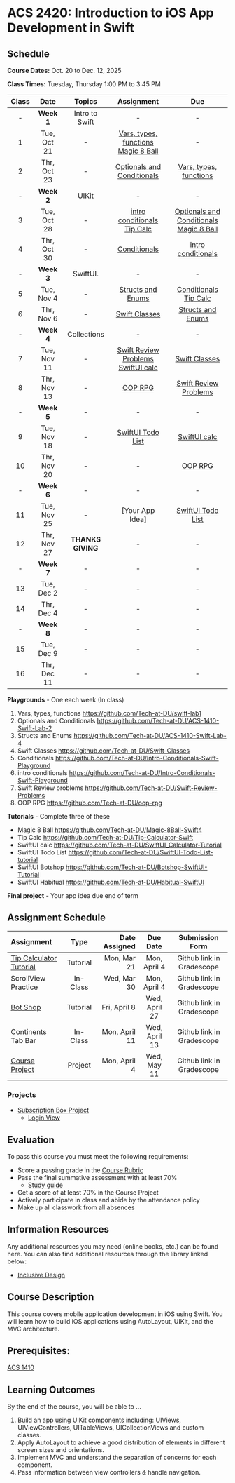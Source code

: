 # ACS 2420: Introduction to iOS App Development in Swift

## Schedule

**Course Dates:** Oct. 20 to Dec. 12, 2025

**Class Times:** Tuesday, Thursday 1:00 PM to 3:45 PM

| Class |     Date     | Topics            | Assignment | Due |
|:-----:|:------------:|:-----------------:|:----------:|:---:|
|  - |  **Week 1**     | Intro to Swift    | -          | -   |
|  1 |  Tue, Oct 21    | -                 | [Vars, types, functions] [Magic 8 Ball] | -   |
|  2 |  Thr, Oct 23    | -                 | [Optionals and Conditionals] | [Vars, types, functions] |
|  - |  **Week 2**     | UIKit             | -          | -   |
|  3 |  Tue, Oct 28    | -                 | [intro conditionals] [Tip Calc] | [Optionals and Conditionals] [Magic 8 Ball] |
|  4 |  Thr, Oct 30    | -                 | [Conditionals] | [intro conditionals] |
|  - |  **Week 3**     | SwiftUI.          | -          | -   |
|  5 |  Tue, Nov  4    | -                 | [Structs and Enums] | [Conditionals] [Tip Calc] |
|  6 |  Thr, Nov  6    | -                 | [Swift Classes] | [Structs and Enums] |
|  - |  **Week 4**     | Collections       | -          | -   |
|  7 |  Tue, Nov 11    | -                 | [Swift Review Problems] [SwiftUI calc] | [Swift Classes] |
|  8 |  Thr, Nov 13    | -                 | [OOP RPG] | [Swift Review Problems] |
|  - |  **Week 5**     | -                 | -          | -   |
|  9 |  Tue, Nov 18    | -                 | [SwiftUI Todo List] | [SwiftUI calc] |
| 10 |  Thr, Nov 20    | -                 | -          | [OOP RPG] |
|  - |  **Week 6**     | -                 | -          | -   |
| 11 |  Tue, Nov 25    | -                 | [Your App Idea] | [SwiftUI Todo List] |
| 12 |  Thr, Nov 27    | **THANKS GIVING** | -          | -   |
|  - |  **Week 7**     | -                 | -          | -   |
| 13 |  Tue, Dec  2    | -                 | -          | -   |
| 14 |  Thr, Dec  4    | -                 | -          | -   |
|  - |  **Week 8**     | -                 | -          | -   |
| 15 |  Tue, Dec  9    | -                 | -          | -   |
| 16 |  Thr, Dec 11    | -                 | -          | -   |

**Playgrounds** - One each week (In class)
1. Vars, types, functions https://github.com/Tech-at-DU/swift-lab1
2. Optionals and Conditionals https://github.com/Tech-at-DU/ACS-1410-Swift-Lab-2
3. Structs and Enums https://github.com/Tech-at-DU/ACS-1410-Swift-Lab-4
4. Swift Classes https://github.com/Tech-at-DU/Swift-Classes
5. Conditionals https://github.com/Tech-at-DU/Intro-Conditionals-Swift-Playground
6. intro conditionals https://github.com/Tech-at-DU/Intro-Conditionals-Swift-Playground
7. Swift Review problems https://github.com/Tech-at-DU/Swift-Review-Problems
8. OOP RPG https://github.com/Tech-at-DU/oop-rpg

<!-- Playgrounds -->
[Vars, types, functions]: https://github.com/Tech-at-DU/swift-lab1
[Optionals and Conditionals]: https://github.com/Tech-at-DU/ACS-1410-Swift-Lab-2
[intro conditionals]: https://github.com/Tech-at-DU/Intro-Conditionals-Swift-Playground
[Conditionals]: https://github.com/Tech-at-DU/Intro-Conditionals-Swift-Playground
[Structs and Enums]: https://github.com/Tech-at-DU/ACS-1410-Swift-Lab-4
[Swift Classes]: https://github.com/Tech-at-DU/Swift-Classes
[Swift Review Problems]: https://github.com/Tech-at-DU/Swift-Review-Problems
[OOP RPG]: https://github.com/Tech-at-DU/oop-rpg

**Tutorials** - Complete three of these
- Magic 8 Ball https://github.com/Tech-at-DU/Magic-8Ball-Swift4
- Tip Calc https://github.com/Tech-at-DU/Tip-Calculator-Swift
- SwiftUI calc https://github.com/Tech-at-DU/SwiftUI_Calculator-Tutorial
- SwiftUI Todo List https://github.com/Tech-at-DU/SwiftUI-Todo-List-tutorial
- SwiftUI Botshop https://github.com/Tech-at-DU/Botshop-SwiftUI-Tutorial
- SwiftUI Habitual https://github.com/Tech-at-DU/Habitual-SwiftUI

[Magic 8 Ball]: https://github.com/Tech-at-DU/Magic-8Ball-Swift4
[Tip Calc]: https://github.com/Tech-at-DU/Tip-Calculator-Swift
[SwiftUI calc]: https://github.com/Tech-at-DU/SwiftUI_Calculator-Tutorial
[SwiftUI Todo List]: https://github.com/Tech-at-DU/SwiftUI-Todo-List-tutorial
[SwiftUI Botshop]: https://github.com/Tech-at-DU/Botshop-SwiftUI-Tutorial
[SwiftUI Habitual]: https://github.com/Tech-at-DU/Habitual-SwiftUI

**Final project** - Your app idea due end of term

<!-- | Class |     Date     |          Topics            | Assignment |
|:-----:|:------------:|:--------------------------:|:---:|
|  - |  Week 1         | -                          | - |
|  1 |  Tue, Oct 21    | [Swift Review]             | [OOP RPG] |
|  2 |  Thr, Oct 23    | [Constraints]              | [Habitual] |
|  - |  Week 2         | -                          | - |
|  3 |  Tue, Oct 28    | [UIStackView]              | - |
|  4 |  Thr, Oct 30    | [UIScrollView]             | - |
|  - |  Week 3         | -                          | - |
|  5 |  Tue, Nov  4    | [Coding Constraints]     * | - |
|  6 |  Thr, Nov  6    | [Lab - Coding Constraints] * | - |
|  - |  Week 4         | -                          | - |
|  7 |  Tue, Nov 11    | [Inheritance in Swift]   * | - |
|  8 |  Thr, Nov 13    | [MVC & Navigation]         | - |
|  - |  Week 5         | -                          | - |
|  9 |  Tue, Nov 18    | [UITabBarController]       | - |
| 10 |  Thr, Nov 20    | [UITableView]              | - |
|  - |  Week 6         | -                          | - |
| 11 |  Tue, Nov 25    | [UICollectionView]         | - |
| 12 |  Thr, Nov 27    | THANKS GIVING              | - |
|  - |  Week 7         | -                          | - |
| 13 |  Tue, Dec  2    | [Compositional Layouts]    | - |
| 14 |  Thr, Dec  4    | [Animations]               | - |
|  - |  Week 8         | -                          | - |
| 15 |  Tue, Dec  9    | Final Assessment           | - |
| 16 |  Thr, Dec 11    | Final Presentation         | - | -->


[Swift Review]: Lessons/00-Swift-Review/README.md
[OOP RPG]: https://github.com/Tech-at-DU/oop-rpg

[Constraints]: Lessons/01-Autolayout/README.md
[Habitual]: https://github.com/Tech-at-DU/Habitual-Swift4

[UIStackView]: Lessons/01-Autolayout/README.md
[UIScrollView]: Lessons/02-AutoLayout/README.md
[Coding Constraints]: Lessons/03-CodingConstraints/README.md
[Lab - Coding Constraints]: Lessons/Lab-CodingConstraints/README.md
[Inheritance in Swift]: Lessons/04-CustomViews/README.md
[Lab - Custom Views]: Lessons/04-CustomViews/README.md
[MVC & Navigation]: Lessons/05-Intro-to-MVC/README.md
[UITabBarController]: Lessons/09-TabBarController/README.md
[Lab - UITabBarController]: Lessons/09-TabBarController/README.md
[UITableView]: Lessons/06-TableViews/README.md
[Lab - UITableView]: Lessons/06-TableViews/README.md
[UICollectionView]: Lessons/07-CollectionViews/README.md
[Compositional Layouts]: Lessons/08-CompositionalLayouts/README.md
[Animations]: Lessons/10-Animations/README.md

## Assignment Schedule

|    Assignment       | Type     | Date Assigned |   Due Date   |     Submission Form     |
|:--------------------|:--------:|--------------:|:------------:|:-----------------------:|
| [Tip Calculator Tutorial] | Tutorial |  Mon, Mar 21 |  Mon, April 4   | Github link in Gradescope  |
| ScrollView Practice | In-Class |  Wed, Mar 30       |  Mon, April 4   | Github link in Gradescope  |
| [Bot Shop]          | Tutorial |  Fri, April 8      |  Wed, April 27  | Github link in Gradescope  |
| Continents Tab Bar  | In-Class |  Mon, April 11     |  Wed, April 13  | Github link in Gradescope  |
| [Course Project]    | Project  |  Mon, April 4      |  Wed, May 11    | Github link in Gradescope  |

[Tip Calculator Tutorial]: https://github.com/Tech-at-DU/Tip-Calculator-Swift
[Bot Shop]: https://github.com/Tech-at-DU/BotShop-iOS
[Habitual App]: https://github.com/Tech-at-DU/Habitual-Swift4
[Course Project]: Assignments/classProject.md

### Projects

- [Subscription Box Project](Assignments/classProject.md)
    - [Login View](./Lessons/subscription-box-1.md)     

## Evaluation

To pass this course you must meet the following requirements:

- Score a passing grade in the [Course Rubric](https://docs.google.com/document/d/1gLRYwJFzJdnkVoCVweombI2LCDxuM7pv4q4atuKPXDg/edit?usp=sharing)
- Pass the final summative assessment with at least 70%
    - [Study guide](StudyGuide.md)
- Get a score of at least 70% in the Course Project
- Actively participate in class and abide by the attendance policy
- Make up all classwork from all absences

##  Information Resources

Any additional resources you may need (online books, etc.) can be found here. You can also find additional resources through the library linked below:

<!-- - [make.sc/library](http://make.sc/library) -->
- [Inclusive Design](https://developer.apple.com/design/human-interface-guidelines/inclusion/overview)

## Course Description

This course covers mobile application development in iOS using Swift. You will learn how to build iOS applications using AutoLayout, UIKit, and the MVC architecture.

## Prerequisites:

[ACS 1410](https://github.com/Tech-at-DU/ACS-1410-Introduction-to-Swift)

## Learning Outcomes

By the end of the course, you will be able to ...

1. Build an app using UIKit components including: UIViews, UIViewControllers, UITableViews, UICollectionViews and custom classes.
1. Apply AutoLayout to achieve a good distribution of elements in different screen sizes and orientations.
1. Implement MVC and understand the separation of concerns for each component.
1. Pass information between view controllers & handle navigation.